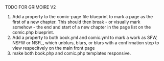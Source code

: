 TODO FOR GRIMOIRE V2

1. Add a property to the comic-page file blueprint to mark a page as the first of a new chapter. This should then break - or visually mark somehow - the end and start of a new chapter in the page list on the comic.php blueprint.
2. Add a property to both book.yml and comic.yml to mark a work as SFW, NSFW or NSFL, which unblurs, blurs, or blurs with a confirmation step to view respecitvely on the main front page
3. make both book.php and comic.php templates responsive.